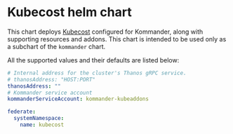 # Kubecost helm chart

This chart deploys [Kubecost](https://kubecost.com/) configured for Kommander, along with supporting resources and addons.
This chart is intended to be used only as a subchart of the `kommander` chart.

All the supported values and their defaults are listed below:

```yaml
# Internal address for the cluster's Thanos gRPC service.
# thanosAddress: "HOST:PORT"
thanosAddress: ""
# Kommander service account
kommanderServiceAccount: kommander-kubeaddons

federate:
  systemNamespace:
    name: kubecost
```
